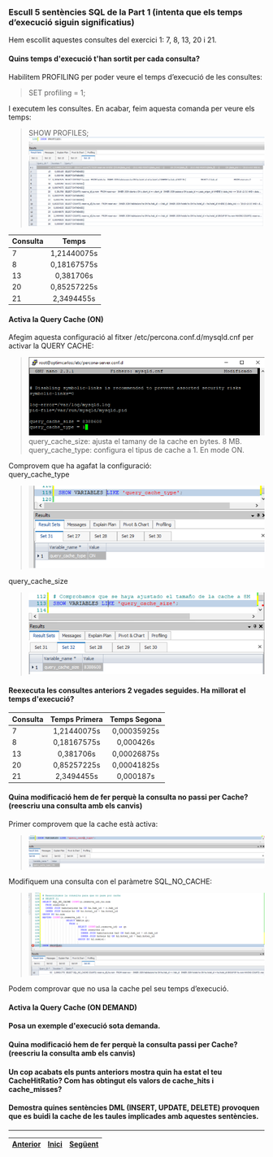 ### Escull 5 sentències SQL de la Part 1 (intenta que els temps d’execució siguin significatius)   
Hem escollit aquestes consultes del exercici 1: 7, 8, 13, 20 i 21.  
  
#### Quins temps d'execució t'han sortit per cada consulta?  
Habilitem PROFILING per poder veure el temps d’execució de les consultes:  
> SET profiling = 1; 
  
I executem les consultes. En acabar, feim aquesta comanda per veure els temps:  
> SHOW PROFILES;  
>  ![1](https://raw.githubusercontent.com/Josep88/MP02UF3-A1/master/img/exercici2/1.png)  
  
| Consulta      | Temps         |
| ------------- |:-------------:|
| 7             | 1,21440075s   |
| 8             | 0,18167575s   |
| 13            | 0,381706s     |
| 20            | 0,85257225s   |
| 21            | 2,3494455s    |
  
#### Activa la Query Cache (ON)  
Afegim aquesta configuració al fitxer /etc/percona.conf.d/mysqld.cnf per activar la QUERY CACHE:  
>  ![1](https://raw.githubusercontent.com/Josep88/MP02UF3-A1/master/img/exercici2/2.png)  
query_cache_size: ajusta el tamany de la cache en bytes. 8 MB.  
query_cache_type: configura el tipus de cache a 1. En mode ON.  
  
Comprovem que ha agafat la configuració:  
query_cache_type  
>  ![1](https://raw.githubusercontent.com/Josep88/MP02UF3-A1/master/img/exercici2/3.png)  
  
query_cache_size  
>  ![1](https://raw.githubusercontent.com/Josep88/MP02UF3-A1/master/img/exercici2/4.png)  
  
#### Reexecuta les consultes anteriors 2 vegades seguides. Ha millorat el temps d'execució?  
| Consulta      | Temps Primera | Temps Segona |
| ------------- |:-------------:|:------------:|
| 7             | 1,21440075s   | 0,00035925s  |
| 8             | 0,18167575s   | 0,000426s    |
| 13            | 0,381706s     | 0,00026875s  |
| 20            | 0,85257225s   | 0,00041825s  |
| 21            | 2,3494455s    | 0,000187s    |
  
#### Quina modificació hem de fer perquè la consulta no passi per Cache? (reescriu una consulta amb els canvis)  
Primer comprovem que la cache està activa:  
>  ![1](https://raw.githubusercontent.com/Josep88/MP02UF3-A1/master/img/exercici2/5.png)  
  
Modifiquem una consulta con el paràmetre SQL_NO_CACHE:  
>  ![1](https://raw.githubusercontent.com/Josep88/MP02UF3-A1/master/img/exercici2/6.png)  
  
Podem comprovar que no usa la cache pel seu temps d’execució.  

  
#### Activa la Query Cache (ON DEMAND)  
#### Posa un exemple d'execució sota demanda.   
#### Quina modificació hem de fer perquè la consulta passi per Cache?(reescriu la consulta amb els canvis)  
#### Un cop acabats els punts anteriors mostra quin ha estat el teu CacheHitRatio? Com has obtingut els valors de cache_hits i cache_misses?  
#### Demostra quines sentències DML (INSERT, UPDATE, DELETE) provoquen que es buidi la cache de les taules implicades amb aquestes sentències.  
  
***
|[Anterior](https://github.com/Josep88/MP02UF3-A1/blob/master/Exercicis/exercici1.md)|[Inici](https://github.com/Josep88/MP02UF3-A1)|[Següent](https://github.com/Josep88/MP02UF3-A1/blob/master/Exercicis/exercici3.md)|
|:-:|:-:|:-:|
